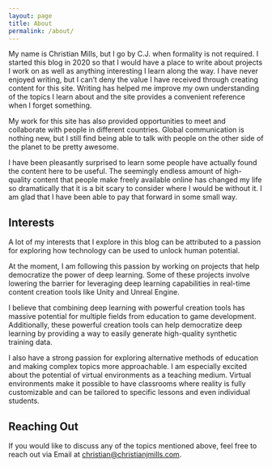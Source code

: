 ```yaml
---
layout: page
title: About
permalink: /about/
---
```




My name is Christian Mills, but I go by C.J. when formality is not required. I started this blog in 2020 so that I would have a place to write about projects I work on as well as anything interesting I learn along the way. I have never enjoyed writing, but I can’t deny the value I have received through creating content for this site. Writing has helped me improve my own understanding of the topics I learn about and the site provides a convenient reference when I forget something.

My work for this site has also provided opportunities to meet and collaborate with people in different countries. Global communication is nothing new, but I still find being able to talk with people on the other side of the planet to be pretty awesome.

I have been pleasantly surprised to learn some people have actually found the content here to be useful. The seemingly endless amount of high-quality content that people make freely available online has changed my life so dramatically that it is a bit scary to consider where I would be without it. I am glad that I have been able to pay that forward in some small way.

## Interests

A lot of my interests that I explore in this blog can be attributed to a passion for exploring how technology can be used to unlock human potential.

At the moment, I am following this passion by working on projects that help democratize the power of deep learning. Some of these projects involve lowering the barrier for leveraging deep learning capabilities in real-time content creation tools like Unity and Unreal Engine.

I believe that combining deep learning with powerful creation tools has massive potential for multiple fields from education to game development. Additionally, these powerful creation tools can help democratize deep learning by providing a way to easily generate high-quality synthetic training data.

I also have a strong passion for exploring alternative methods of education and making complex topics more approachable. I am especially excited about the potential of virtual environments as a teaching medium. Virtual environments make it possible to have classrooms where reality is fully customizable and can be tailored to specific lessons and even individual students.

## Reaching Out

If you would like to discuss any of the topics mentioned above, feel free to reach out via Email at christian@christianjmills.com.
